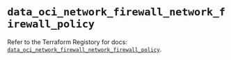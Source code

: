 # `data_oci_network_firewall_network_firewall_policy`

Refer to the Terraform Registory for docs: [`data_oci_network_firewall_network_firewall_policy`](https://registry.terraform.io/providers/oracle/oci/6.18.0/docs/data-sources/network_firewall_network_firewall_policy).
